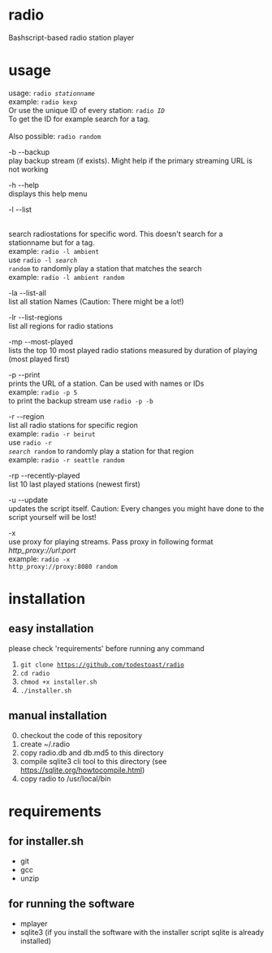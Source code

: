 # radio
Bashscript-based radio station player

# usage
usage: <code>radio <i>stationname</i></code><br />
example: <code>radio kexp</code><br />
Or use the unique ID of every station: <code>radio <i>ID</i></code><br />
To get the ID for example search for a tag.<br /><br />
Also possible: <code>radio random</code>

-b --backup<br />
play backup stream (if exists). Might help if the primary streaming URL is not working

-h --help<br />
displays this help menu

-l --list <search><br />
search radiostations for specific word. This doesn't search for a stationname but for a tag.<br />
example: <code>radio -l ambient</code><br />
use <code>radio -l <i>search</i> random</code> to randomly play a station that matches the search<br />
example: <code>radio -l ambient random</code><br />

-la --list-all<br />
list all station Names (Caution: There might be a lot!)

-lr --list-regions<br />
list all regions for radio stations

-mp --most-played<br />
lists the top 10 most played radio stations measured by duration of playing (most played first)<br />

-p --print<br />
prints the URL of a station. Can be used with names or IDs<br />
example: <code>radio -p 5</code><br />
to print the backup stream use <code>radio -p -b</code>

-r --region<br />
list all radio stations for specific region<br />
example: <code>radio -r beirut</code><br />
use <code>radio -r <i>search</i> random</code> to randomly play a station for that region<br />
example: <code>radio -r seattle random</code><br />

-rp --recently-played<br />
list 10 last played stations (newest first)<br />

-u --update<br />
updates the script itself. Caution: Every changes you might have done to the script yourself will be lost!<br />

-x<br />
use proxy for playing streams. Pass proxy in following format <i>http_proxy://url:port</i><br />
example: <code>radio -x http_proxy://proxy:8080 random</code><br />

# installation
## easy installation
please check 'requirements' before running any command

1. <code>git clone https://github.com/todestoast/radio</code>
2. <code>cd radio</code>
3. <code>chmod +x installer.sh</code>
4. <code>./installer.sh</code>

## manual installation
0. checkout the code of this repository
1. create ~/.radio
2. copy radio.db and db.md5 to this directory
3. compile sqlite3 cli tool to this directory (see https://sqlite.org/howtocompile.html)
4. copy radio to /usr/local/bin

# requirements
## for installer.sh
- git
- gcc
- unzip

## for running the software
- mplayer
- sqlite3 (if you install the software with the installer script sqlite is already installed)
